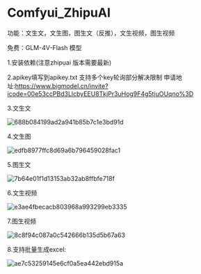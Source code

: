 # Comfyui_ZhipuAI
功能：文生文，文生图，图生文（反推），文生视频，图生视频

免费：GLM-4V-Flash 模型

1.安装依赖(注意zhipuai 版本需要最新)

2.apikey填写到apikey.txt 支持多个key轮询部分解决限制 申请地址:https://www.bigmodel.cn/invite?icode=00e53ccPBd3LlcbyEEU8TkjPr3uHog9F4g5tjuOUqno%3D

3.文生文

![688b084199ad2a941b85b7c1e3bd91d](https://github.com/user-attachments/assets/70837834-a82d-4a36-95a7-5fea70f31887)

4.文生图

![edfb8977ffc8d69a6b796459028fac1](https://github.com/user-attachments/assets/9a6edab9-6f3a-419e-bcc7-4f77d3993cb5)

5.图生文

![7b64e01f1d13153ab32ab8ffbfe718f](https://github.com/user-attachments/assets/3af262f8-e5c1-4ef8-8a21-efdf8b407513)

6.文生视频

![e3ae4fbecacb803968a993299eb3335](https://github.com/user-attachments/assets/24b14905-3da2-4308-838c-bbd7db031d10)

7.图生视频

![8c8f94c087a0c542666b135d5b67a63](https://github.com/user-attachments/assets/c65171d2-8cad-4e33-8d3f-53bd62927121)

8.支持批量生成excel:

![ae7c53259145e6cf0a5ea442ebd915a](https://github.com/StartHua/Comfyui_CXH_ZhipuAI/assets/22284244/e8da2cd8-19bf-4825-9047-51afbca1b95e)
